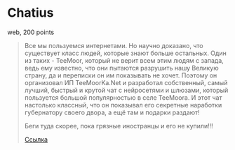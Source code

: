 # Chatius

web, 200 points

> Все мы пользуемся интернетами. Но научно доказано, что существует класс людей,
> которые знают больше остальных. Один из таких - TeeMoor, который не верит
> всем этим людям с запада, ведь ему известно, что они пытаются разрушить нашу
> Великую страну, да и переписки он им показывать не хочет. Поэтому он 
> организовал ИП TeeMoorKa.Net и разработал собственный, самый лучший, 
> быстрый и крутой чат с нейросетями и шлюзами, который пользуется большой
> популярностью в селе TeeMoora. И этот чат настолько классный, что он показывал
> его секретные наработки губернатору своего двора, а ещё там и подарки раздают!
>
> Беги туда скорее, пока грязные иностранцы и его не купили!!!
>
> [Ссылка](https://chatius-paris.ctf.upml.tech/)